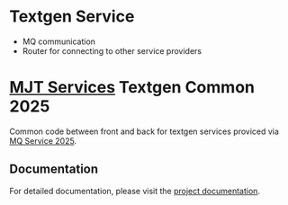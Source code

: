 # Textgen Service
- MQ communication
- Router for connecting to other service providers


# [MJT Services](https://github.com/mjt-services) Textgen Common 2025

Common code between front and back for textgen services proviced via [MQ Service 2025](https://github.com/mjt-services/mq-service-2025).

## Documentation

For detailed documentation, please visit the [project documentation](https://mjt-services.github.io/textgen-common-2025/).

